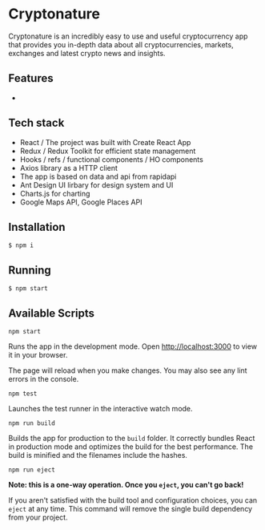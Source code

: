 # Cryptonature

Cryptonature is an incredibly easy to use and useful cryptocurrency app that provides you in-depth data about all cryptocurrencies, markets, exchanges and latest crypto news and insights.

## Features

* 
## Tech stack

* React / The project was built with Create React App
* Redux / Redux Toolkit for efficient state management
* Hooks / refs / functional components / HO components
* Axios library as a HTTP client
* The app is based on data and api from rapidapi
* Ant Design UI lirbary for design system and UI
* Charts.js for charting
* Google Maps API, Google Places API

## Installation

    $ npm i

## Running

    $ npm start

## Available Scripts

    npm start

  Runs the app in the development mode.
  Open [http://localhost:3000](http://localhost:3000) to view it in your browser.

  The page will reload when you make changes.
  You may also see any lint errors in the console.

    npm test

  Launches the test runner in the interactive watch mode.

    npm run build

  Builds the app for production to the `build` folder.
  It correctly bundles React in production mode and optimizes the build for the best performance.
  The build is minified and the filenames include the hashes.

    npm run eject

  **Note: this is a one-way operation. Once you `eject`, you can't go back!**

  If you aren't satisfied with the build tool and configuration choices, you can `eject` at any time. 
  This command will remove the single build dependency from your project.